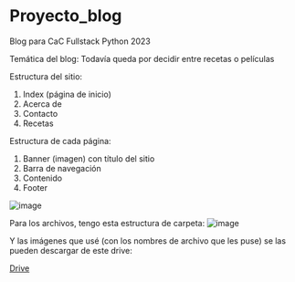 # Proyecto_blog
Blog para CaC Fullstack Python 2023

Temática del blog: Todavía queda por decidir entre recetas o películas

Estructura del sitio:
  1. Index (página de inicio)
  2. Acerca de
  3. Contacto
  4. Recetas

Estructura de cada página:
  1. Banner (imagen) con título del sitio
  2. Barra de navegación
  3. Contenido
  4. Footer

![image](https://github.com/agusjo/Proyecto_blog/assets/145121354/6517d911-c2dd-46ae-b7dd-b44e935b2846)

Para los archivos, tengo esta estructura de carpeta:
![image](https://github.com/agusjo/Proyecto_blog/assets/145121354/6c8d1d58-53f9-45d1-a195-a41298a461d3)

Y las imágenes que usé (con los nombres de archivo que les puse) se las pueden descargar de este drive:

[Drive](https://drive.google.com/drive/folders/19bMMRN-o7Rb0omXYJTKDN8fl5AwpsLt6?usp=sharing "Drive")

